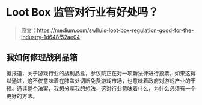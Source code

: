 # Loot Box 监管对行业有好处吗？

> 原文：<https://medium.com/swlh/is-loot-box-regulation-good-for-the-industry-1d648f52ae04>

## 我如何修理战利品箱

据报道，关于游戏行业的战利品盒，参议院正在对一项新法律进行投票。如果这得以通过，这不仅意味着在膝盖处切断免费游戏市场，也意味着政府对游戏产业的干预。通读整个法案，我想分享我的想法，这对行业意味着什么，为什么必须有一个更好的方法。
